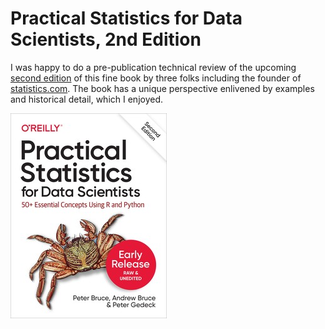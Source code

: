 # Practical Statistics for Data Scientists, 2nd Edition

I was happy to do a pre-publication technical review of the upcoming
[second edition][] of this fine book by three folks including the
founder of [statistics.com][]. The book has a unique perspective
enlivened by examples and historical detail, which I enjoyed.

[second edition]: https://www.oreilly.com/library/view/practical-statistics-for/9781492072935/
[statistics.com]: https://www.statistics.com/

<!--
 * Honorarium was $300
 * My notes are in:
     https://bitbucket.org/ajschumacher/vis_book/src/master/stat_for_ds[-personal].md
-->

![cover](prac_stat_cover.jpg)
